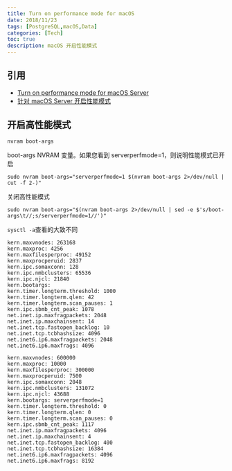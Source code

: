```yaml
---
title: Turn on performance mode for macOS
date: 2018/11/23
tags: [PostgreSQL,macOS,Data]
categories: [Tech]
toc: true
description: macOS 开启性能模式
---
```


## 引用

- [Turn on performance mode for macOS Server](https://support.apple.com/en-us/HT202528)
- [针对 macOS Server 开启性能模式](https://support.apple.com/zh-cn/HT202528)

## 开启高性能模式

```shell
nvram boot-args
```

boot-args NVRAM 变量。如果您看到 serverperfmode=1，则说明性能模式已开启

```shell
sudo nvram boot-args="serverperfmode=1 $(nvram boot-args 2>/dev/null | cut -f 2-)"
```

关闭高性能模式

```shell
sudo nvram boot-args="$(nvram boot-args 2>/dev/null | sed -e $'s/boot-args\t//;s/serverperfmode=1//')"
```

`sysctl -a`查看的大致不同

```properties
kern.maxvnodes: 263168
kern.maxproc: 4256
kern.maxfilesperproc: 49152
kern.maxprocperuid: 2837
kern.ipc.somaxconn: 128
kern.ipc.nmbclusters: 65536
kern.ipc.njcl: 21840
kern.bootargs: 
kern.timer.longterm.threshold: 1000
kern.timer.longterm.qlen: 42
kern.timer.longterm.scan_pauses: 1
kern.ipc.sbmb_cnt_peak: 1078
net.inet.ip.maxfragpackets: 2048
net.inet.ip.maxchainsent: 14
net.inet.tcp.fastopen_backlog: 10
net.inet.tcp.tcbhashsize: 4096
net.inet6.ip6.maxfragpackets: 2048
net.inet6.ip6.maxfrags: 4096
```

```properties
kern.maxvnodes: 600000
kern.maxproc: 10000
kern.maxfilesperproc: 300000
kern.maxprocperuid: 7500
kern.ipc.somaxconn: 2048
kern.ipc.nmbclusters: 131072
kern.ipc.njcl: 43688
kern.bootargs: serverperfmode=1 
kern.timer.longterm.threshold: 0
kern.timer.longterm.qlen: 0
kern.timer.longterm.scan_pauses: 0
kern.ipc.sbmb_cnt_peak: 1117
net.inet.ip.maxfragpackets: 4096
net.inet.ip.maxchainsent: 4
net.inet.tcp.fastopen_backlog: 400
net.inet.tcp.tcbhashsize: 16384
net.inet6.ip6.maxfragpackets: 4096
net.inet6.ip6.maxfrags: 8192
```

